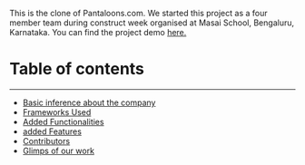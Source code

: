This is the clone of Pantaloons.com. We started this project as a four member team during construct week organised at Masai School, Bengaluru, Karnataka. You can find the project demo <a href="https://selva658.github.io/Pantaloons/">here.</a>
<h1>Table of contents</h1>
<hr>
<ul>
  <a href=""><li>Basic inference about the company</li></a>
  <a href=""><li>Frameworks Used</li></a>
  <a href=""><li>Added Functionalities</li></a>
  <a href=""><li>added Features</li></a>
  <a href=""><li>Contributors</li></a>
  <a href=""><li>Glimps of our work</li></a>
</ul>
